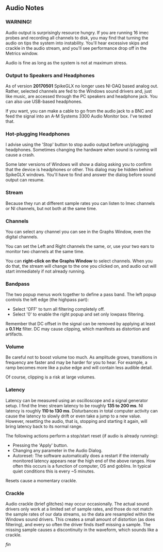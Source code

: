 ## Audio Notes

### WARNING!

Audio output is surprisingly resource hungry. If you are running 16 imec
probes and recording all channels to disk, you may find that turning the
audio on tips the system into instability. You'll hear excessive skips
and crackle in the audio stream, and you'll see performance drop off in
the Metrics window.

Audio is fine as long as the system is not at maximum stress.

### Output to Speakers and Headphones

As of version **20170501** SpikeGLX  no longer uses NI-DAQ based analog out.
Rather, selected channels are fed to the Windows sound drivers and, just
like music, are accessed through the PC speakers and headphone jack. You
can also use USB-based headphones.

If you want, you can make a cable to go from the audio jack to a BNC and
feed the signal into an A-M Systems 3300 Audio Monitor box. I've tested
that.

### Hot-plugging Headphones

I advise using the 'Stop' button to stop audio output before un/plugging
headphones. Sometimes changing the hardware when sound is running will
cause a crash.

Some later versions of Windows will show a dialog asking you to confirm
that the device is headphones or other. This dialog may be hidden behind
SpikeGLX windows. You'll have to find and answer the dialog before sound
output can resume.

### Stream

Because they run at different sample rates you can listen
to Imec channels or NI channels, but not both at the same time.

### Channels

You can select any channel you can see in the Graphs Window, even the
digital channels.

You can set the Left and Right channels the same, or, use your two ears
to monitor two channels at the same time.

You can **right-click on the Graphs Window** to select channels. When you do
that, the stream will change to the one you clicked on, and audio out
will start immediately if not already running.

### Bandpass

The two popup menus work together to define a pass band. The left popup
controls the left edge (the highpass part):

* Select 'OFF' to turn all filtering completely off.
* Select '0' to enable the right popup and set only lowpass filtering.

Remember that DC offset in the signal can be removed by applying at least
a **0.1 Hz** filter. DC may cause clipping, which manifests as distortion
and artifacts.

### Volume

Be careful not to boost volume too much. As amplitude grows, transitions
in frequency are faster and may be harder for you to hear. For example,
a ramp becomes more like a pulse edge and will contain less audible detail.

Of course, clipping is a risk at large volumes.

### Latency

Latency can be measured using an oscilloscope and a signal generator setup.
I find the Imec stream latency to be roughly **135 to 200 ms**. NI latency
is roughly **110 to 130 ms**. Disturbances in total computer activity can
cause the latency to slowly drift or even take a jump to a new value.
However, resetting the audio, that is, stopping and starting it again, will
bring latency back to its normal range.

The following actions perform a stop/start reset (if audio is already running):

* Pressing the 'Apply' button.
* Changing any parameter in the Audio Dialog.
* Autoreset: The software automatically does a restart if the internally
monitored latency appears near the high end of the above ranges. How often
this occurs is a function of computer, OS and goblins. In typical quiet
conditions this is every ~5 minutes.

Resets cause a momentary crackle.

### Crackle

Audio crackle (brief glitches) may occur occasionally. The actual sound
drivers only work at a limited set of sample rates, and those do not match
the sample rates of our data streams, so the data are resampled within the
Windows sound drivers. This creates a small amount of distortion (as does
filtering), and every so often the driver finds itself missing a sample.
The missing sample causes a discontinuity in the waveform, which sounds
like a crackle.


_fin_

